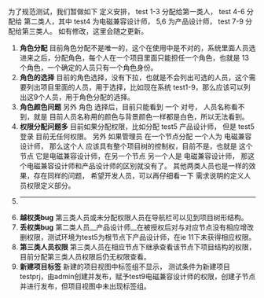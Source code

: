 为了规范测试，我们暂做如下 定义安排， test 1-3 分配给第一类人， test 4-6 分配给 第二类人，其中 test4 为电磁兼容设计师， 5,6 为产品设计师， test 7-9 分配给第三类人。 如有修改，这里会随之更新。

1. __角色分配__  目前角色分配不是唯一的，这个在使用中是不对的，系统里面人员选进来之后，分配角色，每个人在一个项目里面只能担任一个角色，也就是 13个角色，一个确定的人员只有一个角色身份。
2. __角色的选择__   目前的角色选择，没有下拉，也就是不会列出可选的人员，这个需要列出项目里面的人员，用于选择，比如现在系统 test1-9，那么应该可以列出这9个人员，用于角色分配的选择。 
3. __角色颜色问题__  另外 角色 选择后，目前只能看到 一个 对号， 人员名称看不到，就是 目前人员名称用的颜色与背景颜色一样都是白色，所以无法看到。
4. __权限分配问题多__  目前如果分配权限，比如分配 test5 产品设计师， 但是 test5 登录 目前无任何权限。  另外 如果管理员 在一个节点分配 一个人为 电磁兼容设计师， 那么这个人 应该具有整个项目树的控制权，目前不是，也就是 这个节点 它是电磁兼容设计师，在另一个节点 另一个人是 电磁兼容设计师，  那这个电磁兼容设计师和产品设计师的区别就没有了。 其他两类人员也是一样的效果，存在同样的问题， 希望开发人员，可以再仔细看一下 需求说明的定义人员权限定义部分。
5. --------------------------------------------------------------------------------------------------
5. __越权类bug__  第三类人员或未分配权限人员在导航栏可以见到项目树形结构。
6. __丢权类bug__  第二类人员__产品设计师__在被授权后对与对应节点没有相应增改删权限，测试环境为test5为根节点下产品设计师，在ie 11下未获得相应权限。
7. __第三类人员权限__  第三类人员在相应节点下继承查看该节点下项目结构的权限，目前分配第三类人员权限后仍无权限查看。
8. __新建项目标签__  新建的项目视图中标签组不显示， 测试条件为新建项目testprj，由admin创建并发布，赋予test9电磁兼容设计师的权限，创建子节点并进行发布，但项目视图中未出现标签组。
